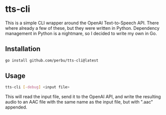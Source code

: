 # tts-cli

This is a simple CLI wrapper around the OpenAI Text-to-Speech API. There where already a few of these, but they were
written in Python. Dependency management in Python is a nightmare, so I decided to write my own in Go.

## Installation

```bash
go install github.com/perbu/tts-cli@latest
```

## Usage

```bash
tts-cli [-debug] <input file>
```

This will read the input file, send it to the OpenAI API, and write the resulting audio to an AAC file with the same
name as the input file, but with ".aac" appended.

